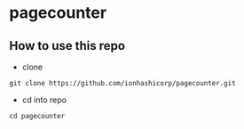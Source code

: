 # pagecounter

## How to use this repo
- clone
```console
git clone https://github.com/ionhashicorp/pagecounter.git
```

- cd into repo
```console
cd pagecounter
```
